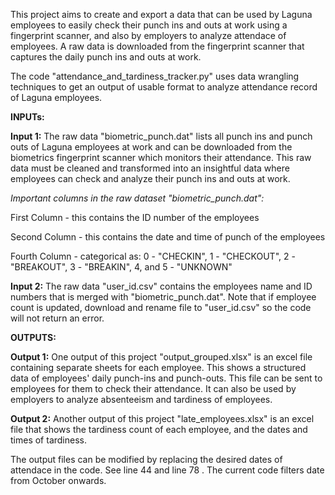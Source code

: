 This project aims to create and export a data that can be used by Laguna employees to easily check their punch ins and outs at work using a fingerprint scanner, and also by employers to analyze attendace of employees. A raw data is downloaded from the fingerprint scanner that captures the daily punch ins and outs at work.

The code "attendance_and_tardiness_tracker.py" uses data wrangling techniques to get an output of usable format to analyze attendance record of Laguna employees. 

**INPUTs:**


**Input 1:** The raw data "biometric_punch.dat" lists all punch ins and punch outs of Laguna employees at work and can be downloaded from the biometrics fingerprint scanner which monitors their attendance.
This raw data must be cleaned and transformed into an insightful data where employees can check and analyze their punch ins and outs at work.

*Important columns in the raw dataset "biometric_punch.dat":*

First Column - this contains the ID number of the employees

Second Column - this contains the date and time of punch of the employees

Fourth Column - categorical as: 0 - "CHECKIN", 1 - "CHECKOUT", 2 - "BREAKOUT", 3 - "BREAKIN", 4, and 5 - "UNKNOWN"


**Input 2:** The raw data "user_id.csv" contains the employees name and ID numbers that is merged with "biometric_punch.dat". 
Note that if employee count is updated, download and rename file to "user_id.csv" so the code will not return an error.


**OUTPUTS:**


**Output 1:** One output of this project "output_grouped.xlsx" is an excel file containing separate sheets for each employee. This shows a structured data of employees' daily punch-ins and punch-outs. This file can be sent to employees for them to check their attendance. It can also be used by employers to analyze absenteeism and tardiness of employees.

**Output 2:** Another output of this project "late_employees.xlsx" is an excel file that shows the tardiness count of each employee, and the dates and times of tardiness.


The output files can be modified by replacing the desired dates of attendace in the code. See line 44 and line 78 . The current code filters date from October onwards.
